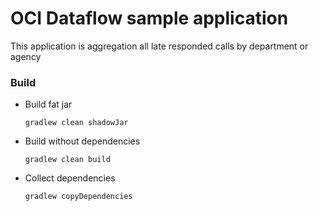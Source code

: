 # OCI Dataflow sample application
This application is aggregation all late responded calls by department or agency

### Build
 - Build fat jar
   ```
   gradlew clean shadowJar
   ```
- Build without dependencies
   ```
   gradlew clean build
   ```
- Collect dependencies
   ```
   gradlew copyDependencies
   ```
